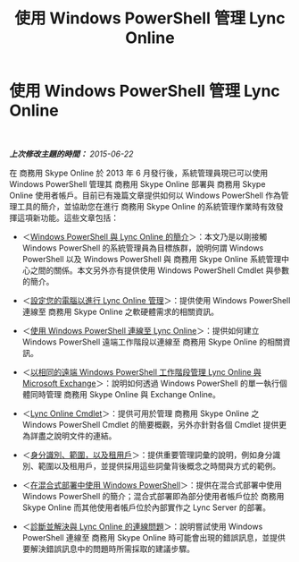 ﻿---
title: 使用 Windows PowerShell 管理 Lync Online
TOCTitle: 使用 Windows PowerShell 管理 Lync Online
ms:assetid: 9ef2d853-10fb-4e02-a552-dcf6818d7153
ms:mtpsurl: https://technet.microsoft.com/zh-tw/library/Dn362831(v=OCS.15)
ms:contentKeyID: 56269136
ms.date: 08/10/2015
mtps_version: v=OCS.15
ms.translationtype: HT
---

# 使用 Windows PowerShell 管理 Lync Online

 

_**上次修改主題的時間：** 2015-06-22_

在 商務用 Skype Online 於 2013 年 6 月發行後，系統管理員現已可以使用 Windows PowerShell 管理其 商務用 Skype Online 部署與 商務用 Skype Online 使用者帳戶。目前已有幾篇文章提供如何以 Windows PowerShell 作為管理工具的簡介，並協助您在進行 商務用 Skype Online 的系統管理作業時有效發揮這項新功能。這些文章包括：

  - ＜[Windows PowerShell 與 Lync Online 的簡介](an-introduction-to-windows-powershell-and-skype-for-business-online.md)＞：本文乃是以剛接觸 Windows PowerShell 的系統管理員為目標族群，說明何謂 Windows PowerShell 以及 Windows PowerShell 與 商務用 Skype Online 系統管理中心之間的關係。本文另外亦有提供使用 Windows PowerShell Cmdlet 與參數的簡介。

  - ＜[設定您的電腦以進行 Lync Online 管理](configuring-your-computer-for-skype-for-business-online-management.md)＞：提供使用 Windows PowerShell 連線至 商務用 Skype Online 之軟硬體需求的相關資訊。

  - ＜[使用 Windows PowerShell 連線至 Lync Online](connecting-to-skype-for-business-online-by-using-windows-powershell.md)＞：提供如何建立 Windows PowerShell 遠端工作階段以連線至 商務用 Skype Online 的相關資訊。

  - ＜[以相同的遠端 Windows PowerShell 工作階段管理 Lync Online 與 Microsoft Exchange](managing-skype-for-business-online-and-microsoft-exchange-from-the-same-remote-windows-powershell-session.md)＞：說明如何透過 Windows PowerShell 的單一執行個體同時管理 商務用 Skype Online 與 Exchange Online。

  - ＜[Lync Online Cmdlet](the-skype-for-business-online-cmdlets.md)＞：提供可用於管理 商務用 Skype Online 之 Windows PowerShell Cmdlet 的簡要概觀，另外亦針對各個 Cmdlet 提供更為詳盡之說明文件的連結。

  - ＜[身分識別、範圍，以及租用戶](identities-scopes-and-tenants-in-skype-for-business-online.md)＞：提供重要管理詞彙的說明，例如身分識別、範圍以及租用戶，並提供採用這些詞彙背後概念之時間與方式的範例。

  - ＜[在混合式部署中使用 Windows PowerShell](using-windows-powershell-in-a-hybrid-deployment-with-skype-for-business-online.md)＞：提供在混合式部署中使用 Windows PowerShell 的簡介；混合式部署即為部分使用者帳戶位於 商務用 Skype Online 而其他使用者帳戶位於內部實作之 Lync Server 的部署。

  - ＜[診斷並解決與 Lync Online 的連線問題](diagnosing-and-resolving-connection-problems-with-skype-for-business-online.md)＞：說明嘗試使用 Windows PowerShell 連線至 商務用 Skype Online 時可能會出現的錯誤訊息，並提供要解決錯誤訊息中的問題時所需採取的建議步驟。

